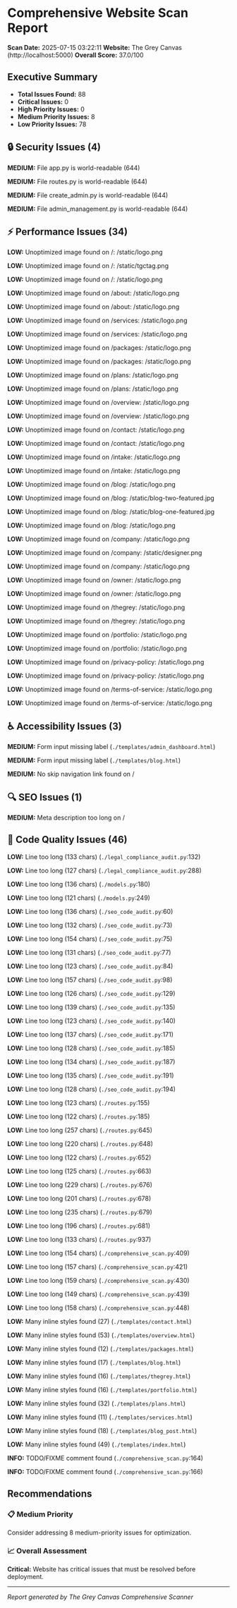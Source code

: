 # Comprehensive Website Scan Report

**Scan Date:** 2025-07-15 03:22:11
**Website:** The Grey Canvas (http://localhost:5000)
**Overall Score:** 37.0/100

## Executive Summary

- **Total Issues Found:** 88
- **Critical Issues:** 0
- **High Priority Issues:** 0
- **Medium Priority Issues:** 8
- **Low Priority Issues:** 78

## 🔒 Security Issues (4)

**MEDIUM:** File app.py is world-readable (644)

**MEDIUM:** File routes.py is world-readable (644)

**MEDIUM:** File create_admin.py is world-readable (644)

**MEDIUM:** File admin_management.py is world-readable (644)

## ⚡ Performance Issues (34)

**LOW:** Unoptimized image found on /: /static/logo.png

**LOW:** Unoptimized image found on /: /static/tgctag.png

**LOW:** Unoptimized image found on /: /static/logo.png

**LOW:** Unoptimized image found on /about: /static/logo.png

**LOW:** Unoptimized image found on /about: /static/logo.png

**LOW:** Unoptimized image found on /services: /static/logo.png

**LOW:** Unoptimized image found on /services: /static/logo.png

**LOW:** Unoptimized image found on /packages: /static/logo.png

**LOW:** Unoptimized image found on /packages: /static/logo.png

**LOW:** Unoptimized image found on /plans: /static/logo.png

**LOW:** Unoptimized image found on /plans: /static/logo.png

**LOW:** Unoptimized image found on /overview: /static/logo.png

**LOW:** Unoptimized image found on /overview: /static/logo.png

**LOW:** Unoptimized image found on /contact: /static/logo.png

**LOW:** Unoptimized image found on /contact: /static/logo.png

**LOW:** Unoptimized image found on /intake: /static/logo.png

**LOW:** Unoptimized image found on /intake: /static/logo.png

**LOW:** Unoptimized image found on /blog: /static/logo.png

**LOW:** Unoptimized image found on /blog: /static/blog-two-featured.jpg

**LOW:** Unoptimized image found on /blog: /static/blog-one-featured.jpg

**LOW:** Unoptimized image found on /blog: /static/logo.png

**LOW:** Unoptimized image found on /company: /static/logo.png

**LOW:** Unoptimized image found on /company: /static/designer.png

**LOW:** Unoptimized image found on /company: /static/logo.png

**LOW:** Unoptimized image found on /owner: /static/logo.png

**LOW:** Unoptimized image found on /owner: /static/logo.png

**LOW:** Unoptimized image found on /thegrey: /static/logo.png

**LOW:** Unoptimized image found on /thegrey: /static/logo.png

**LOW:** Unoptimized image found on /portfolio: /static/logo.png

**LOW:** Unoptimized image found on /portfolio: /static/logo.png

**LOW:** Unoptimized image found on /privacy-policy: /static/logo.png

**LOW:** Unoptimized image found on /privacy-policy: /static/logo.png

**LOW:** Unoptimized image found on /terms-of-service: /static/logo.png

**LOW:** Unoptimized image found on /terms-of-service: /static/logo.png

## ♿ Accessibility Issues (3)

**MEDIUM:** Form input missing label (`./templates/admin_dashboard.html`)

**MEDIUM:** Form input missing label (`./templates/blog.html`)

**MEDIUM:** No skip navigation link found on /

## 🔍 SEO Issues (1)

**MEDIUM:** Meta description too long on /

## 🔧 Code Quality Issues (46)

**LOW:** Line too long (133 chars) (`./legal_compliance_audit.py`:132)

**LOW:** Line too long (127 chars) (`./legal_compliance_audit.py`:288)

**LOW:** Line too long (136 chars) (`./models.py`:180)

**LOW:** Line too long (121 chars) (`./models.py`:249)

**LOW:** Line too long (136 chars) (`./seo_code_audit.py`:60)

**LOW:** Line too long (132 chars) (`./seo_code_audit.py`:73)

**LOW:** Line too long (154 chars) (`./seo_code_audit.py`:75)

**LOW:** Line too long (131 chars) (`./seo_code_audit.py`:77)

**LOW:** Line too long (123 chars) (`./seo_code_audit.py`:84)

**LOW:** Line too long (157 chars) (`./seo_code_audit.py`:98)

**LOW:** Line too long (126 chars) (`./seo_code_audit.py`:129)

**LOW:** Line too long (139 chars) (`./seo_code_audit.py`:135)

**LOW:** Line too long (123 chars) (`./seo_code_audit.py`:140)

**LOW:** Line too long (137 chars) (`./seo_code_audit.py`:171)

**LOW:** Line too long (128 chars) (`./seo_code_audit.py`:185)

**LOW:** Line too long (134 chars) (`./seo_code_audit.py`:187)

**LOW:** Line too long (135 chars) (`./seo_code_audit.py`:191)

**LOW:** Line too long (128 chars) (`./seo_code_audit.py`:194)

**LOW:** Line too long (123 chars) (`./routes.py`:155)

**LOW:** Line too long (122 chars) (`./routes.py`:185)

**LOW:** Line too long (257 chars) (`./routes.py`:645)

**LOW:** Line too long (220 chars) (`./routes.py`:648)

**LOW:** Line too long (122 chars) (`./routes.py`:652)

**LOW:** Line too long (125 chars) (`./routes.py`:663)

**LOW:** Line too long (229 chars) (`./routes.py`:676)

**LOW:** Line too long (201 chars) (`./routes.py`:678)

**LOW:** Line too long (235 chars) (`./routes.py`:679)

**LOW:** Line too long (196 chars) (`./routes.py`:681)

**LOW:** Line too long (133 chars) (`./routes.py`:937)

**LOW:** Line too long (154 chars) (`./comprehensive_scan.py`:409)

**LOW:** Line too long (157 chars) (`./comprehensive_scan.py`:421)

**LOW:** Line too long (159 chars) (`./comprehensive_scan.py`:430)

**LOW:** Line too long (149 chars) (`./comprehensive_scan.py`:439)

**LOW:** Line too long (158 chars) (`./comprehensive_scan.py`:448)

**LOW:** Many inline styles found (27) (`./templates/contact.html`)

**LOW:** Many inline styles found (53) (`./templates/overview.html`)

**LOW:** Many inline styles found (12) (`./templates/packages.html`)

**LOW:** Many inline styles found (17) (`./templates/blog.html`)

**LOW:** Many inline styles found (16) (`./templates/thegrey.html`)

**LOW:** Many inline styles found (16) (`./templates/portfolio.html`)

**LOW:** Many inline styles found (32) (`./templates/plans.html`)

**LOW:** Many inline styles found (11) (`./templates/services.html`)

**LOW:** Many inline styles found (18) (`./templates/blog_post.html`)

**LOW:** Many inline styles found (49) (`./templates/index.html`)

**INFO:** TODO/FIXME comment found (`./comprehensive_scan.py`:164)

**INFO:** TODO/FIXME comment found (`./comprehensive_scan.py`:166)

## Recommendations

### 📋 Medium Priority
Consider addressing 8 medium-priority issues for optimization.

### 📈 Overall Assessment
**Critical:** Website has critical issues that must be resolved before deployment.

---
*Report generated by The Grey Canvas Comprehensive Scanner*
